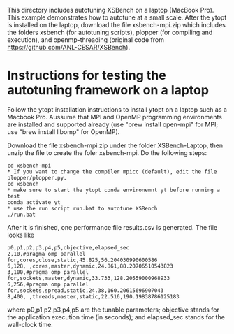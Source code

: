 This directory includes autotuning XSBench on a laptop (MacBook Pro). This example demonstrates how to autotune at a small scale. After the ytopt is installed on the laptop, download the file xsbench-mpi.zip which includes the folders xsbench (for autotuning scripts), plopper (for compiling and execution), and openmp-threading (original code from https://github.com/ANL-CESAR/XSBench). 

# Instructions for testing the autotuning framework on a laptop 
Follow the ytopt installation instructions to install ytopt on a laptop such as a Macbook Pro. Aussume that MPI and OpenMP programming environments are installed and supported already (use "brew install open-mpi" for MPI; use "brew install libomp" for OpenMP). 

Download the file xsbench-mpi.zip under the folder XSBench-Laptop, then unzip the file to create the foler xsbench-mpi. Do the following steps:
```
cd xsbench-mpi
* If you want to change the compiler mpicc (default), edit the file plopper/plopper.py. 
cd xsbench
* make sure to start the ytopt conda environemnt yt before running a test
conda activate yt
* use the run script run.bat to autotune XSBench
./run.bat
```
After it is finished, one performance file results.csv is generated. The file looks like 
```
p0,p1,p2,p3,p4,p5,objective,elapsed_sec
2,10,#pragma omp parallel for,cores,close,static,45.825,56.204030990600586
6,128, ,cores,master,dynamic,24.861,88.20706510543823
3,100,#pragma omp parallel for,sockets,master,dynamic,33.733,128.20559000968933
6,256,#pragma omp parallel for,sockets,spread,static,24.38,160.20615696907043
8,400, ,threads,master,static,22.516,190.19838786125183
```
where p0,p1,p2,p3,p4,p5 are the tunable parameters; objective stands for the application execution time (in seconds); and elapsed_sec stands for the wall-clock time.


